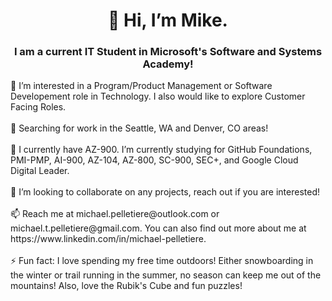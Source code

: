 <h1 align = 'center'> 👋 Hi, I’m Mike. </h1>
<h3 align = 'center' > I am a current IT Student in Microsoft's Software and Systems Academy! </h3>
👀 I’m interested in a Program/Product Management or Software Developement role in Technology. I also would like to explore Customer Facing Roles. <br></br>
📌 Searching for work in the Seattle, WA and Denver, CO areas! <br></br>
🌱 I currently have AZ-900. I’m currently studying for GitHub Foundations, PMI-PMP, AI-900, AZ-104, AZ-800, SC-900, SEC+, and Google Cloud Digital Leader. <br></br>
💞️ I’m looking to collaborate on any projects, reach out if you are interested! <br></br>
📫 Reach me at michael.pelletiere@outlook.com or michael.t.pelletiere@gmail.com. You can also find out more about me at https://www.linkedin.com/in/michael-pelletiere. <br></br>
⚡ Fun fact: I love spending my free time outdoors! Either snowboarding in the winter or trail running in the summer, no season can keep me out of the mountains! Also, love the Rubik's Cube and fun puzzles! <br></br>

<!---
michaelpelletiere/michaelpelletiere is a ✨ special ✨ repository because its `README.md` (this file) appears on your GitHub profile.
You can click the Preview link to take a look at your changes. 
--->
